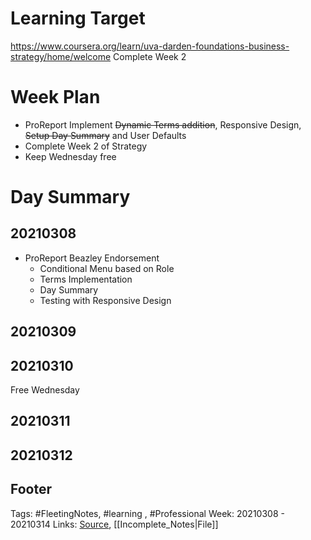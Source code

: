 # Learning Target
https://www.coursera.org/learn/uva-darden-foundations-business-strategy/home/welcome
Complete Week 2

# Week Plan
- ProReport Implement ~~Dynamic Terms addition~~, Responsive Design, ~~Setup Day Summary~~ and User Defaults
- Complete Week 2 of Strategy 
- Keep Wednesday free 


# Day Summary
## 20210308
- ProReport Beazley Endorsement
	- Conditional Menu based on Role
	- Terms Implementation
	- Day Summary
	- Testing with Responsive Design

## 20210309

	
## 20210310
Free Wednesday

## 20210311


## 20210312


## Footer

Tags: #FleetingNotes, #learning , #Professional
Week: 20210308 - 20210314
Links: 
[Source](template.md), [[Incomplete_Notes|File]]

<!--
Comment - 
-->
<!--stackedit_data:
eyJoaXN0b3J5IjpbLTE3ODMxMjc5OSwxODk0NDY5MTIyLC03MD
EwMzQ0NV19
-->
